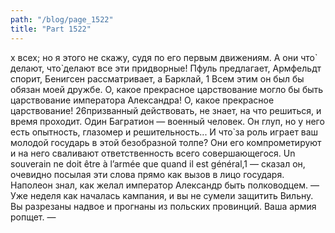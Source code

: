 ```yaml
---
path: "/blog/page_1522"
title: "Part 1522"
---
```


х всех; но я этого не скажу, судя по его первым движениям. А они что̀ делают, что̀ делают все эти придворные! Пфуль предлагает, Армфельдт спорит, Бенигсен рассматривает, а Барклай, 1 Всем этим он был бы обязан моей дружбе. О, какое прекрасное царствование могло бы быть царствование императора Александра! О, какое прекрасное царствование!
26призванный действовать, не знает, на что решиться, и время проходит. Один Багратион — военный человек. Он глуп, но у него есть опытность, глазомер и решительность... И что̀ за роль играет ваш молодой государь в этой безобразной толпе? Они его компрометируют и на него сваливают ответственность всего совершающегося. Un souverain ne doit être à l’armée que quand il est général,1 — сказал он, очевидно посылая эти слова прямо как вызов в лицо государя. Наполеон знал, как желал император Александр быть полководцем.
— Уже неделя как началась кампания, и вы не сумели защитить Вильну. Вы разрезаны надвое и прогнаны из польских провинций. Ваша армия ропщет.
— 
